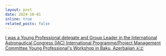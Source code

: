 ```yaml
---
layout: post
date: 2024-10-01
inline: true
related_posts: false
---
```


[I was a Young Professional delegate and Group Leader in the International Astronautical Congress (IAC) International Programme/Project Management Committee Young Professional's Workshop in Baku, Azerbaijan 🇦🇿](https://www.iafastro.org/activities/next-generation/young-professionals-ipmc-workshop.html)